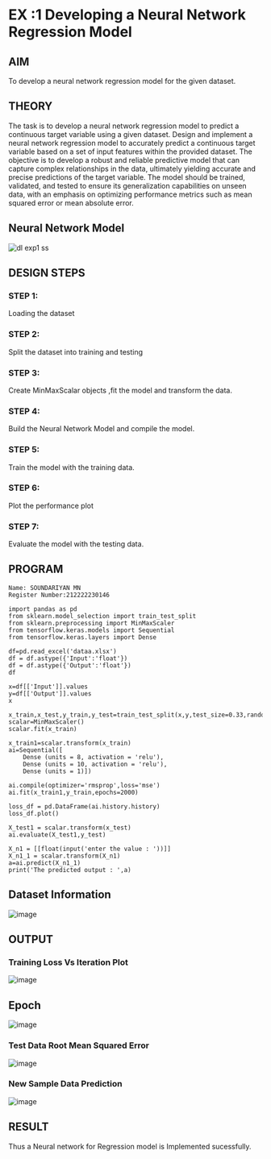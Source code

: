 # EX :1  Developing a Neural Network Regression Model

## AIM

To develop a neural network regression model for the given dataset.

## THEORY

The task is to develop a neural network regression model to predict a continuous target variable using a given dataset. Design and implement a neural network regression model to accurately predict a continuous target variable based on a set of input features within the provided dataset. The objective is to develop a robust and reliable predictive model that can capture complex relationships in the data, ultimately yielding accurate and precise predictions of the target variable. The model should be trained, validated, and tested to ensure its generalization capabilities on unseen data, with an emphasis on optimizing performance metrics such as mean squared error or mean absolute error.

## Neural Network Model

![dl exp1 ss](https://github.com/user-attachments/assets/2c312ebc-d4fb-4899-9e13-905fa0636b60)

## DESIGN STEPS

### STEP 1:

Loading the dataset

### STEP 2:

Split the dataset into training and testing

### STEP 3:

Create MinMaxScalar objects ,fit the model and transform the data.

### STEP 4:

Build the Neural Network Model and compile the model.

### STEP 5:

Train the model with the training data.

### STEP 6:

Plot the performance plot

### STEP 7:

Evaluate the model with the testing data.

## PROGRAM
```
Name: SOUNDARIYAN MN
Register Number:212222230146
```

```
import pandas as pd
from sklearn.model_selection import train_test_split
from sklearn.preprocessing import MinMaxScaler
from tensorflow.keras.models import Sequential
from tensorflow.keras.layers import Dense

df=pd.read_excel('dataa.xlsx')
df = df.astype({'Input':'float'})
df = df.astype({'Output':'float'})
df

x=df[['Input']].values
y=df[['Output']].values
x

x_train,x_test,y_train,y_test=train_test_split(x,y,test_size=0.33,random_state=33)
scalar=MinMaxScaler()
scalar.fit(x_train)

x_train1=scalar.transform(x_train)
ai=Sequential([
    Dense (units = 8, activation = 'relu'),
    Dense (units = 10, activation = 'relu'),
    Dense (units = 1)])

ai.compile(optimizer='rmsprop',loss='mse')
ai.fit(x_train1,y_train,epochs=2000)

loss_df = pd.DataFrame(ai.history.history)
loss_df.plot()

X_test1 = scalar.transform(x_test)
ai.evaluate(X_test1,y_test)

X_n1 = [[float(input('enter the value : '))]]
X_n1_1 = scalar.transform(X_n1)
a=ai.predict(X_n1_1)
print('The predicted output : ',a)
```


## Dataset Information
![image](https://github.com/soundariyan18/basic-nn-model/blob/main/out.1.png)



## OUTPUT

### Training Loss Vs Iteration Plot
![image](https://github.com/soundariyan18/basic-nn-model/blob/main/out.2.png)

## Epoch
![image](https://github.com/soundariyan18/basic-nn-model/blob/main/out.3.png)


### Test Data Root Mean Squared Error
![image](https://github.com/soundariyan18/basic-nn-model/blob/main/out.4.png)



### New Sample Data Prediction
![image](https://github.com/soundariyan18/basic-nn-model/blob/main/out.5.png)



## RESULT

Thus a Neural network for Regression model is Implemented sucessfully.
